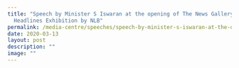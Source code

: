```yaml
---
title: "Speech by Minister S Iswaran at the opening of The News Gallery: Beyond
  Headlines Exhibition by NLB"
permalink: /media-centre/speeches/speech-by-minister-s-iswaran-at-the-opening-of-nlb-the-news-gallery/
date: 2020-03-13
layout: post
description: ""
image: ""
---
```

